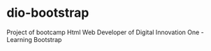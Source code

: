 # dio-bootstrap
Project of bootcamp Html Web Developer of Digital Innovation One - Learning Bootstrap
